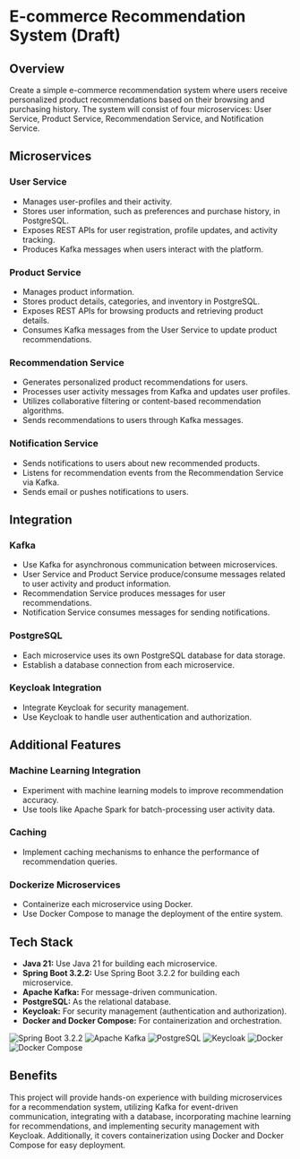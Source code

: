 # E-commerce Recommendation System  (Draft)

## Overview
Create a simple e-commerce recommendation system where users receive personalized product recommendations based on their browsing and purchasing history. 
The system will consist of four microservices: User Service, Product Service, Recommendation Service, and Notification Service.

## Microservices

### User Service
- Manages user-profiles and their activity.
- Stores user information, such as preferences and purchase history, in PostgreSQL.
- Exposes REST APIs for user registration, profile updates, and activity tracking.
- Produces Kafka messages when users interact with the platform.

### Product Service
- Manages product information.
- Stores product details, categories, and inventory in PostgreSQL.
- Exposes REST APIs for browsing products and retrieving product details.
- Consumes Kafka messages from the User Service to update product recommendations.

### Recommendation Service
- Generates personalized product recommendations for users.
- Processes user activity messages from Kafka and updates user profiles.
- Utilizes collaborative filtering or content-based recommendation algorithms.
- Sends recommendations to users through Kafka messages.

### Notification Service
- Sends notifications to users about new recommended products.
- Listens for recommendation events from the Recommendation Service via Kafka.
- Sends email or pushes notifications to users.

## Integration

### Kafka
- Use Kafka for asynchronous communication between microservices.
- User Service and Product Service produce/consume messages related to user activity and product information.
- Recommendation Service produces messages for user recommendations.
- Notification Service consumes messages for sending notifications.

### PostgreSQL
- Each microservice uses its own PostgreSQL database for data storage.
- Establish a database connection from each microservice.

### Keycloak Integration
- Integrate Keycloak for security management.
- Use Keycloak to handle user authentication and authorization.

## Additional Features

### Machine Learning Integration
- Experiment with machine learning models to improve recommendation accuracy.
- Use tools like Apache Spark for batch-processing user activity data.

### Caching
- Implement caching mechanisms to enhance the performance of recommendation queries.

### Dockerize Microservices
- Containerize each microservice using Docker.
- Use Docker Compose to manage the deployment of the entire system.

## Tech Stack

- **Java 21:** Use Java 21 for building each microservice.
- **Spring Boot 3.2.2:** Use Spring Boot 3.2.2 for building each microservice.
- **Apache Kafka:** For message-driven communication.
- **PostgreSQL:** As the relational database.
- **Keycloak:** For security management (authentication and authorization).
- **Docker and Docker Compose:** For containerization and orchestration.

![Spring Boot 3.2.2](https://img.shields.io/badge/Spring%20Boot-3.2.2-green)
![Apache Kafka](https://img.shields.io/badge/Apache%20Kafka-orange)
![PostgreSQL](https://img.shields.io/badge/PostgreSQL-blue)
![Keycloak](https://img.shields.io/badge/Keycloak-blueviolet)
![Docker](https://img.shields.io/badge/Docker-blue)
![Docker Compose](https://img.shields.io/badge/Docker%20Compose-blue)


## Benefits
This project will provide hands-on experience with building microservices for a recommendation system, utilizing Kafka for event-driven communication, integrating with a database, incorporating machine learning for recommendations, and implementing security management with Keycloak. Additionally, it covers containerization using Docker and Docker Compose for easy deployment.
